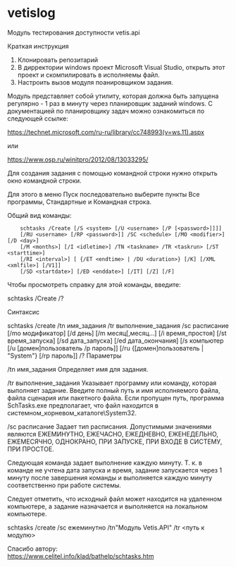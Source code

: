 # vetislog
Модуль  тестирования доступности  vetis.api 


Краткая инструкция 

1. Клонировать репозитарий 
2. В дирректории windows проект Microsoft Visual Studio, открыть  этот проект и скомпилировать в исполняемы файл.
3. Настроить вызов модуля  поанировщиком задания.


Модуль представляет собой утилиту, которая должна быть запущена
регулярно  - 1 раз в минуту  через планировщик заданий windows.
С документацией по планировщику задач можно ознакомиться 
по следующей ссылке:

https://technet.microsoft.com/ru-ru/library/cc748993(v=ws.11).aspx

или 

https://www.osp.ru/winitpro/2012/08/13033295/


Для создания задания с помощью командной строки нужно открыть  окно 
командной строки. 

Для этого в меню Пуск последовательно 
выберите пункты Все программы, Стандартные и Командная строка.

Общий вид команды:

        schtasks /Create [/S <system> [/U <username> [/P [<password>]]]]
        [/RU <username> [/RP <password>]] /SC <schedule> [/MO <modifier>] [/D <day>]
        [/M <months>] [/I <idletime>] /TN <taskname> /TR <taskrun> [/ST <starttime>]
        [/RI <interval>] [ {/ET <endtime> | /DU <duration>} [/K] [/XML <xmlfile>] [/V1]]
        [/SD <startdate>] [/ED <enddate>] [/IT] [/Z] [/F]

Чтобы просмотреть справку для этой команды, введите:

schtasks /Create /?


 Синтаксис

schtasks /create /tn имя_задания /tr выполнение_задания /sc расписание [/mo модификатор] [/d день] [/m месяц[,месяц...] [/i время_простоя] [/st время_запуска] [/sd дата_запуска] [/ed дата_окончания] [/s компьютер [/u [домен\]пользователь  /p пароль]] [/ru {[домен\]пользователь | "System"} [/rp  пароль]] /?
Параметры

/tn имя_задания
    Определяет имя для задания. 

/tr выполнение_задания
    Указывает программу или команду, которая выполняет задание. Введите полный путь и имя исполняемого файла, файла сценария или пакетного файла. Если пропущен путь, программа SchTasks.exe предполагает, что файл находится в системном_корневом_каталоге\System32. 

/sc расписание
    Задает тип расписания. Допустимыми значениями являются ЕЖЕМИНУТНО, ЕЖЕЧАСНО, ЕЖЕДНЕВНО, ЕЖЕНЕДЕЛЬНО, ЕЖЕМЕСЯЧНО, ОДНОКРАНО, ПРИ ЗАПУСКЕ, ПРИ ВХОДЕ В СИСТЕМУ, ПРИ ПРОСТОЕ.


 Следующая команда задает выполнение   каждую  минуту. 
Т. к. в команде не учтена дата запуска и время, задание запускается через 1 минуту после завершения команды
 и выполняется каждую  минуту соответственно при работе системы. 

Следует отметить, что исходный файл может
 находится на удаленном компьютере, 
а задание назначается и выполняется на локальном компьютере.




schtasks /create /sc ежеминутно  /tn"Модуль Vetis.API"  /tr  <путь к модулю>

Спасибо автору:  
https://www.celitel.info/klad/bathelp/schtasks.htm

